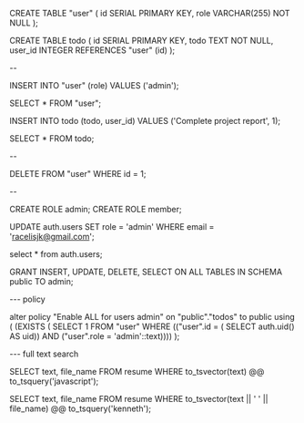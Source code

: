 
CREATE TABLE "user" (
    id SERIAL PRIMARY KEY,
    role VARCHAR(255) NOT NULL
);

CREATE TABLE todo (
    id SERIAL PRIMARY KEY,
    todo TEXT NOT NULL,
    user_id INTEGER REFERENCES "user" (id)
);

-- 

INSERT INTO "user" (role)
VALUES ('admin');

SELECT * FROM "user";

INSERT INTO todo (todo, user_id)
VALUES ('Complete project report', 1);

SELECT * FROM todo;

--

DELETE FROM "user"
WHERE id = 1;

--

CREATE ROLE admin;
CREATE ROLE member;

UPDATE auth.users
SET role = 'admin'
WHERE email = 'racelisjk@gmail.com';

select
  *
from
  auth.users;

GRANT INSERT, UPDATE, DELETE, SELECT ON ALL TABLES IN SCHEMA public TO admin;


--- policy

alter policy "Enable ALL for users admin"
on "public"."todos"
to public
using (
  (EXISTS ( SELECT 1
   FROM "user"
  WHERE (("user".id = ( SELECT auth.uid() AS uid)) AND ("user".role = 'admin'::text))))
);

--- full text search

SELECT text, file_name
FROM resume
WHERE to_tsvector(text) @@ to_tsquery('javascript');

SELECT text, file_name
FROM resume
WHERE to_tsvector(text || ' ' || file_name) @@ to_tsquery('kenneth');
